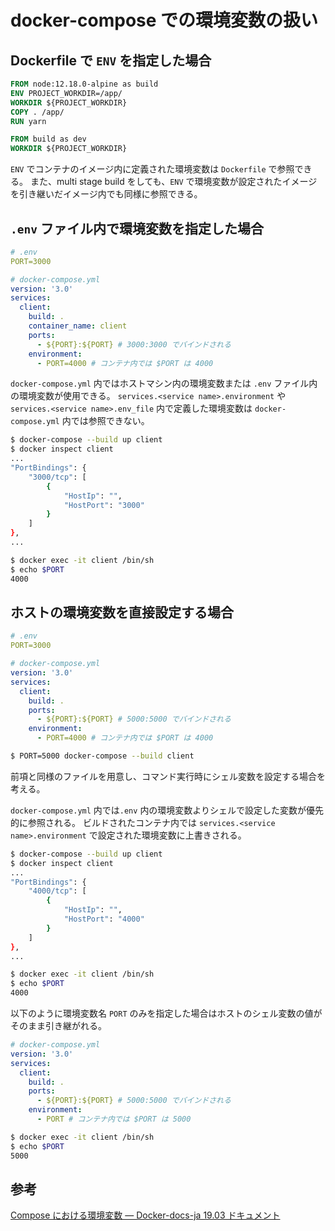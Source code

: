 # docker-compose での環境変数の扱い

## Dockerfile で `ENV` を指定した場合

```dockerfile
FROM node:12.18.0-alpine as build
ENV PROJECT_WORKDIR=/app/
WORKDIR ${PROJECT_WORKDIR}
COPY . /app/
RUN yarn

FROM build as dev
WORKDIR ${PROJECT_WORKDIR}
```

`ENV` でコンテナのイメージ内に定義された環境変数は `Dockerfile` で参照できる。
また、multi stage build をしても、`ENV` で環境変数が設定されたイメージを引き継いだイメージ内でも同様に参照できる。



## `.env` ファイル内で環境変数を指定した場合

```.yaml
# .env
PORT=3000
```

```yaml
# docker-compose.yml
version: '3.0'
services:
  client:
    build: .
    container_name: client
    ports:
      - ${PORT}:${PORT} # 3000:3000 でバインドされる
    environment:
      - PORT=4000 # コンテナ内では $PORT は 4000
```

`docker-compose.yml` 内ではホストマシン内の環境変数または `.env` ファイル内の環境変数が使用できる。
`services.<service name>.environment`  や `services.<service name>.env_file` 内で定義した環境変数は `docker-compose.yml` 内では参照できない。

```sh
$ docker-compose --build up client
$ docker inspect client
...
"PortBindings": {
    "3000/tcp": [
        {
            "HostIp": "",
            "HostPort": "3000"
        }
    ]
},
...

$ docker exec -it client /bin/sh
$ echo $PORT
4000
```





## ホストの環境変数を直接設定する場合

```yaml
# .env
PORT=3000
```

```yaml
# docker-compose.yml
version: '3.0'
services:
  client:
    build: .
    ports:
      - ${PORT}:${PORT} # 5000:5000 でバインドされる
    environment:
      - PORT=4000 # コンテナ内では $PORT は 4000
```

```sh
$ PORT=5000 docker-compose --build client
```

前項と同様のファイルを用意し、コマンド実行時にシェル変数を設定する場合を考える。

`docker-compose.yml` 内では`.env` 内の環境変数よりシェルで設定した変数が優先的に参照される。
ビルドされたコンテナ内では `services.<service name>.environment` で設定された環境変数に上書きされる。

```sh
$ docker-compose --build up client
$ docker inspect client
...
"PortBindings": {
    "4000/tcp": [
        {
            "HostIp": "",
            "HostPort": "4000"
        }
    ]
},
...

$ docker exec -it client /bin/sh
$ echo $PORT
4000
```

以下のように環境変数名 `PORT` のみを指定した場合はホストのシェル変数の値がそのまま引き継がれる。

```yaml
# docker-compose.yml
version: '3.0'
services:
  client:
    build: .
    ports:
      - ${PORT}:${PORT} # 5000:5000 でバインドされる
    environment:
      - PORT # コンテナ内では $PORT は 5000
```

```sh
$ docker exec -it client /bin/sh
$ echo $PORT
5000
```



## 参考

[Compose における環境変数 — Docker-docs-ja 19.03 ドキュメント](https://docs.docker.jp/compose/environment-variables.html)